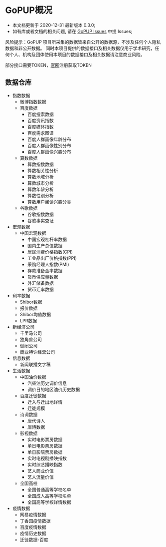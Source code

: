 # GoPUP概况

- 本文档更新于 2020-12-31 最新版本 0.3.0;
- 如有库或者文档的相关问题, 请在 [GoPUP Issues](https://github.com/justinzm/gopup/issues) 中提 Issues;

风险提示：GoPUP 项目所采集的数据皆来自公开的数据源，不涉及任何个人隐私数据和非公开数据。 同时本项目提供的数据接口及相关数据仅用于学术研究，任何个人、机构及团体使用本项目的数据接口及相关数据请注意商业风险。

部分接口需要TOKEN，[官网](http://www.gopup.cn)注册获取TOKEN

## 数据仓库

- 指数数据
    - 微博指数数据
    - 百度数据
        - 百度搜索数据
        - 百度资讯指数
        - 百度媒体指数
        - 百度需求图谱
        - 百度人群画像年龄分布
        - 百度人群画像性别分布
        - 百度人群画像兴趣分布
    - 算数数据
        - 算数指数数据
        - 算数相关性分析
        - 算数地域分析
        - 算数城市分析
        - 算数年龄分析
        - 算数性别分析
        - 算数用户阅读兴趣分类
    - 谷歌数据
        - 谷歌指数数据
        - 谷歌事实查证
- 宏观数据
    - 中国宏观数据
        - 中国宏观杠杆率数据
        - 国内生产总值数据
        - 居民消费价格指数(CPI)
        - 工业品出厂价格指数(PPI)
        - 采购经理人指数(PMI)
        - 存款准备金率数据
        - 货币供应量数据
        - 外汇储备数据
        - 货币汇率数据
- 利率数据
    - Shibor数据
    - 报价数据
    - Shibor均值数据
    - LPR数据
- 新经济公司
    - 千里马公司
    - 独角兽公司
    - 倒闭公司
    - 商业特许经营公司
- 信息数据
    - 新闻联播文字稿
- 生活数据
    - 中国油价数据
        - 汽柴油历史调价信息
        - 调价日的地区油价历史数据
    - 百度迁徙数据
        - 迁入与迁出地详情
        - 迁徙规模
    - 诗词数据
        - 唐代诗人
        - 唐诗数据
    - 影视数据
        - 实时电影票房数据
        - 单日电影票房数据
        - 单日影院票房数据
        - 实时电视剧播映指数
        - 实时综艺播映指数
        - 艺人商业价值
        - 艺人流量价值
    - 全国高校
        - 全国普通高等学校名单
        - 全国成人高等学校名单
        - 全国高等学校详情数据
- 疫情数据
    - 网易疫情数据
    - 丁香园疫情数据
    - 百度疫情数据
    - 疫情历史数据
    - 迁徙数据-百度